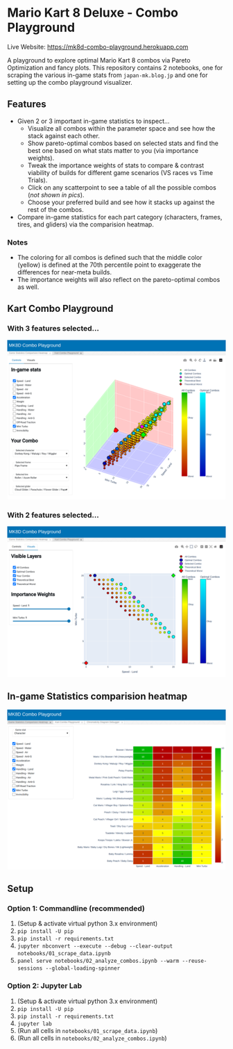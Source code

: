 # Mario Kart 8 Deluxe - Combo Playground

Live Website: https://mk8d-combo-playground.herokuapp.com

A playground to explore optimal Mario Kart 8 combos via Pareto Optimization and fancy plots. This repository contains 2 notebooks, one for scraping the various in-game stats from `japan-mk.blog.jp` and one for setting up the combo playground visualizer.

## Features
* Given 2 or 3 important in-game statistics to inspect...
    * Visualize all combos within the parameter space and see how the stack against each other.
    * Show pareto-optimal combos based on selected stats and find the best one based on what stats matter to you (via importance weights).
    * Tweak the importance weights of stats to compare & contrast viability of builds for different game scenarios (VS races vs Time Trials).
    * Click on any scatterpoint to see a table of all the possible combos (*not shown in pics*).
    * Choose your preferred build and see how it stacks up against the rest of the combos.
* Compare in-game statistics for each part category (characters, frames, tires, and gliders) via the comparision heatmap.

### Notes
* The coloring for all combos is defined such that the middle color (yellow) is defined at the 70th percentile point to exaggerate the differences for near-meta builds.
* The importance weights will also reflect on the pareto-optimal combos as well.

## Kart Combo Playground

### With 3 features selected...
![Screenshot of Kart Combo Playground - 3D View](images/playground-3d-view.png)

### With 2 features selected...
![Screenshot of Kart Combo Playground - 2D View](images/playground-2d-view.png)

## In-game Statistics comparision heatmap
![Screenshot of in-game statistics for each part category](images/game-stat-heatmap.png)

## Setup

### Option 1: Commandline (recommended)

1. (Setup & activate virtual python 3.x environment)
2. `pip install -U pip`
3. `pip install -r requirements.txt`
4. `jupyter nbconvert --execute --debug --clear-output notebooks/01_scrape_data.ipynb`
5. `panel serve notebooks/02_analyze_combos.ipynb --warm --reuse-sessions --global-loading-spinner`

### Option 2: Jupyter Lab

1. (Setup & activate virtual python 3.x environment)
2. `pip install -U pip`
3. `pip install -r requirements.txt`
4. `jupyter lab`
5. (Run all cells in `notebooks/01_scrape_data.ipynb`)
6. (Run all cells in `notebooks/02_analyze_combos.ipynb`)